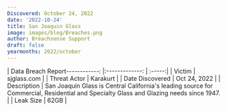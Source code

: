 ```yaml
---
Discovered: October 24, 2022
date: '2022-10-24'
title: San Joaquin Glass
image: images/blog/Breaches.png
author: Breachsense Support
draft: false
yearmonths: 2022/october
---
```


| Data Breach Report------------:     |:-------------:    | :-----:|
| Victim      | sjglass.com      | 
| Threat Actor      | Karakurt      | 
| Date Discovered      | Oct 24, 2022      | 
| Description      | San Joaquin Glass is Central California's leading source for Commercial, Residential and Specialty Glass and Glazing needs since 1947.      | 
| Leak Size      | 62GB      | 

